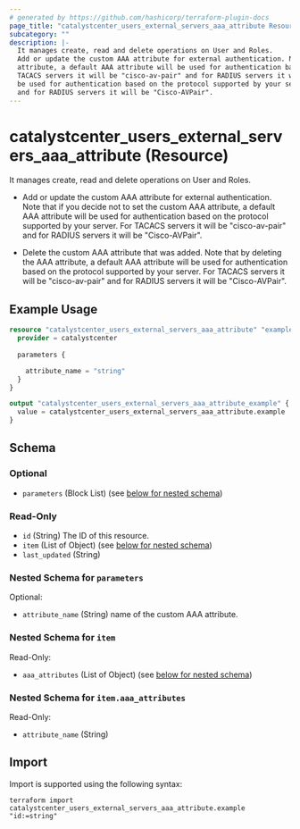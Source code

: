 ```yaml
---
# generated by https://github.com/hashicorp/terraform-plugin-docs
page_title: "catalystcenter_users_external_servers_aaa_attribute Resource - terraform-provider-catalystcenter"
subcategory: ""
description: |-
  It manages create, read and delete operations on User and Roles.
  Add or update the custom AAA attribute for external authentication. Note that if you decide not to set the custom AAA
  attribute, a default AAA attribute will be used for authentication based on the protocol supported by your server. For
  TACACS servers it will be "cisco-av-pair" and for RADIUS servers it will be "Cisco-AVPair".Delete the custom AAA attribute that was added. Note that by deleting the AAA attribute, a default AAA attribute will
  be used for authentication based on the protocol supported by your server. For TACACS servers it will be "cisco-av-pair"
  and for RADIUS servers it will be "Cisco-AVPair".
---
```


# catalystcenter_users_external_servers_aaa_attribute (Resource)

It manages create, read and delete operations on User and Roles.

- Add or update the custom AAA attribute for external authentication. Note that if you decide not to set the custom AAA
attribute, a default AAA attribute will be used for authentication based on the protocol supported by your server. For
TACACS servers it will be "cisco-av-pair" and for RADIUS servers it will be "Cisco-AVPair".

- Delete the custom AAA attribute that was added. Note that by deleting the AAA attribute, a default AAA attribute will
be used for authentication based on the protocol supported by your server. For TACACS servers it will be "cisco-av-pair"
and for RADIUS servers it will be "Cisco-AVPair".

## Example Usage

```terraform
resource "catalystcenter_users_external_servers_aaa_attribute" "example" {
  provider = catalystcenter
 
  parameters {

    attribute_name = "string"
  }
}

output "catalystcenter_users_external_servers_aaa_attribute_example" {
  value = catalystcenter_users_external_servers_aaa_attribute.example
}
```

<!-- schema generated by tfplugindocs -->
## Schema

### Optional

- `parameters` (Block List) (see [below for nested schema](#nestedblock--parameters))

### Read-Only

- `id` (String) The ID of this resource.
- `item` (List of Object) (see [below for nested schema](#nestedatt--item))
- `last_updated` (String)

<a id="nestedblock--parameters"></a>
### Nested Schema for `parameters`

Optional:

- `attribute_name` (String) name of the custom AAA attribute.


<a id="nestedatt--item"></a>
### Nested Schema for `item`

Read-Only:

- `aaa_attributes` (List of Object) (see [below for nested schema](#nestedobjatt--item--aaa_attributes))

<a id="nestedobjatt--item--aaa_attributes"></a>
### Nested Schema for `item.aaa_attributes`

Read-Only:

- `attribute_name` (String)

## Import

Import is supported using the following syntax:

```shell
terraform import catalystcenter_users_external_servers_aaa_attribute.example "id:=string"
```
